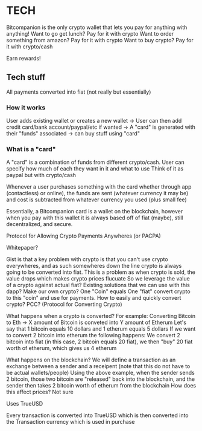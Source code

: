 # TECH

Bitcompanion is the only crypto wallet that lets you pay for anything with anything!
Want to go get lunch? Pay for it with crypto
Want to order something from amazon? Pay for it with crypto
Want to buy crypto? Pay for it with crypto/cash

Earn rewards!

## Tech stuff

All payments converted into fiat (not really but essentially)

### How it works

User adds existing wallet or creates a new wallet -> User can then add credit card/bank account/paypal/etc if wanted -> A "card" is generated with their "funds" associated -> can buy stuff using "card"

### What is a "card"

A "card" is a combination of funds from different crypto/cash. User can specify how much of each they want in it and what to use
Think of it as paypal but with crypto/cash

Whenever a user purchases something with the card whether through app (contactless) or online), the funds are sent (whatever currency it may be) and cost is subtracted from whatever currency you used (plus small fee)


Essentially, a Bitcompanion card is a wallet on the blockchain, however when you pay with this wallet it is always based off of fiat (maybe),
still decentralized, and secure.

Protocol for Allowing Crypto Payments Anywheres (or PACPA)

Whitepaper?

Gist is that a key problem with crypto is that you can't use crypto everywheres, and as such somewheres down the line crypto is always going to be converted into fiat.
This is a problem as when crypto is sold, the value drops which makes crypto prices flucuate
So we leverage the value of a crypto against actual fiat? Existing solutions that we can use with this dapp?
Make our own crypto?
One "Coin" equals One "fiat"
convert crypto to this "coin" and use for payments. 
How to easily and quickly convert crypto?
PCC? (Protocol for Converting Crypto)



What happens when a crypto is converted?
For example:
Converting Bitcoin to Eth -> X amount of Bitcoin is conveted into Y amount of Etherum
Let's say that 1 bitcoin equals 10 dollars and 1 etherum equals 5 dollars
If we want to convert 2 bitcoin into etherum the following happens:
We convert 2 bitcoin into fiat (in this case, 2 bitcoin equals 20 fiat), we then "buy" 20 fiat worth of etherum, which gives us 4 etherum

What happens on the blockchain?
We will define a transaction as an exchange between a sender and a receipent (note that this do not have to be actual wallets/people)
Using the above example, when the sender sends 2 bitcoin, those two bitcoin are "released" back into the blockchain, and the sender then takes 2 bitcoin worth of etherum from the blockchain
How does this affect prices? Not sure

Uses TrueUSD

Every transaction is converted into TrueUSD which is then converted into the Transaction currency which is used in purchase


